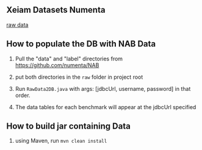 ## Xeiam Datasets Numenta

[raw data](https://github.com/numenta/NAB) 

## How to populate the DB with NAB Data

1. Pull the "data" and "label" directories from https://github.com/numenta/NAB

1. put both directories in the `raw` folder in project root

1. Run `RawData2DB.java` with args: [jdbcUrl, username, password] in that order.

1. The data tables for each benchmark will appear at the jdbcUrl specified

## How to build jar containing Data

1. using Maven, run `mvn clean install`